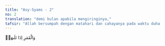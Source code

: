 ```yaml
---
title: "Asy-Syams - 2"
no: 2
translation: "demi bulan apabila mengiringinya,"
tafsir: "Allah bersumpah dengan matahari dan cahayanya pada waktu duha yang sangat terang dan kontras dengan sesaat sebelumnya di mana kegelapan menutup alam ini. Kemudian Allah bersumpah dengan bulan yang bertolak belakang dengan matahari, sebab ia bukan sumber cahaya tetapi hanya menerima cahaya dari matahari.\n\nMenurut kajian ilmiah, cahaya di pagi hari adalah yang paling lengkap kekayaan panjang gelombangnya. Oleh karena itu, cahaya matahari pagi paling baik khasiatnya bagi manusia. Matahari adalah sumber energi utama bagi manusia, sedang cahayanya terdiri dari cahaya tampak, inframerah, dan ultraviolet. Cahaya tampak memiliki tujuh spektrum yang berbeda dan masing-masing memiliki kegunaan yang berbeda bagi tubuh manusia. Adapun inframerah bermanfaat untuk mengurangi rasa sakit pada otot-otot, dan ultraviolet berfungsi sebagai fitokatalis yang mempercepat perubahan pro-vitamin D yang ada pada kulit manusia menjadi vitamin D."
---
```


وَالْقَمَرِ اِذَا تَلٰىهَاۖ
